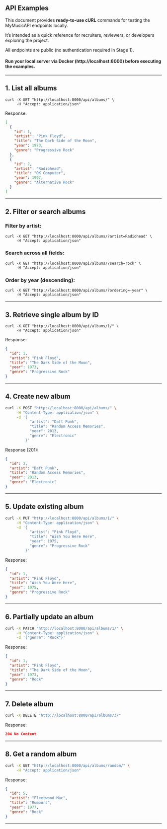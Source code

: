 ## API Examples

This document provides **ready-to-use cURL** commands for testing the MyMusicAPI endpoints locally.

It’s intended as a quick reference for recruiters, reviewers, or developers exploring the project.

All endpoints are public (no authentication required in Stage 1).

#### Run your local server via Docker (http://localhost:8000) before executing the examples.

---
## 1. List all albums
```commandline
curl -X GET "http://localhost:8000/api/albums/" \
     -H "Accept: application/json"
```

Response:
```json
[
  {
    "id": 1,
    "artist": "Pink Floyd",
    "title": "The Dark Side of the Moon",
    "year": 1973,
    "genre": "Progressive Rock"
  },
  {
    "id": 2,
    "artist": "Radiohead",
    "title": "OK Computer",
    "year": 1997,
    "genre": "Alternative Rock"
  }
]

```
---
## 2. Filter or search albums
### Filter by artist:
```shell
curl -X GET "http://localhost:8000/api/albums/?artist=Radiohead" \
     -H "Accept: application/json"
```

### Search across all fields:
```shell
curl -X GET "http://localhost:8000/api/albums/?search=rock" \
     -H "Accept: application/json"
```

### Order by year (descending):
```shell
curl -X GET "http://localhost:8000/api/albums/?ordering=-year" \
     -H "Accept: application/json"
```

---
## 3. Retrieve single album by ID
```shell
curl -X GET "http://localhost:8000/api/albums/1/" \
     -H "Accept: application/json"
```

Response:
```json
{
  "id": 1,
  "artist": "Pink Floyd",
  "title": "The Dark Side of the Moon",
  "year": 1973,
  "genre": "Progressive Rock"
}
```

---
## 4. Create new album
```bash
curl -X POST "http://localhost:8000/api/albums/" \
     -H "Content-Type: application/json" \
     -d '{
           "artist": "Daft Punk",
           "title": "Random Access Memories",
           "year": 2013,
           "genre": "Electronic"
         }'
```

Response (201):
```json
{
  "id": 3,
  "artist": "Daft Punk",
  "title": "Random Access Memories",
  "year": 2013,
  "genre": "Electronic"
}
```
---
## 5. Update existing album
```bash
curl -X PUT "http://localhost:8000/api/albums/1/" \
     -H "Content-Type: application/json" \
     -d '{
           "artist": "Pink Floyd",
           "title": "Wish You Were Here",
           "year": 1975,
           "genre": "Progressive Rock"
         }'
```
Response:
```json
{
  "id": 1,
  "artist": "Pink Floyd",
  "title": "Wish You Were Here",
  "year": 1975,
  "genre": "Progressive Rock"
}
```
---
## 6. Partially update an album
```bash
curl -X PATCH "http://localhost:8000/api/albums/1/" \
     -H "Content-Type: application/json" \
     -d '{"genre": "Rock"}'
```
Response:
```json
{
  "id": 1,
  "artist": "Pink Floyd",
  "title": "The Dark Side of the Moon",
  "year": 1973,
  "genre": "Rock"
}
```
---
## 7. Delete album
```bash
curl -X DELETE "http://localhost:8000/api/albums/3/"
```
Response:
```json
204 No Content
```
---
## 8. Get a random album
```bash
curl -X GET "http://localhost:8000/api/albums/random/" \
     -H "Accept: application/json"
```
Response:
```json
{
  "id": 5,
  "artist": "Fleetwood Mac",
  "title": "Rumours",
  "year": 1977,
  "genre": "Rock"
}
```
---
